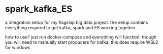 # spark_kafka_ES
 a integration setup for my flagship big data project. the setup contains everything required to get kafka, spark and ES working together. 

 how to use?
just run docker-compose and everything will function. though you will need to manually start producers for kafka.
this does require WSL2 for windows

